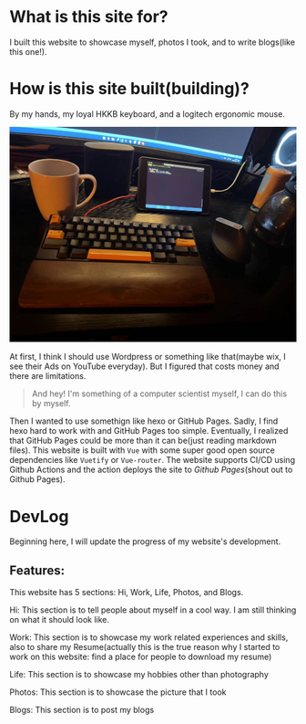 <!-- 
id: e62d9cc3a94a11ecaf6e68545a57002a
type: share
title: Development Log of this website
brief: This blog notes the development progress of this website, including why this website exists and how does it become what you see today.
cover: https://github.com/MohaElder/me/raw/main/src/assets/blogPics/devLogCover.png
-->

# What is this site for?

I built this website to showcase myself, photos I took, and to write blogs(like this one!).

# How is this site built(building)?

By my hands, my loyal HKKB keyboard, and a logitech ergonomic mouse. 

![picture of my keyboard and mouse](../assets/blogPics/keyboard.jpg)

At first, I think I should use Wordpress or something like that(maybe wix, I see their Ads on YouTube everyday). But I figured that costs money and there are limitations.

> And hey! I'm something of a computer scientist myself, I can do this by myself.

Then I wanted to use somethign like hexo or GitHub Pages. Sadly, I find hexo hard to work with and GitHub Pages too simple. Eventually, I realized that GitHub Pages could be more than it can be(just reading markdown files). This website is built with `Vue` with some super good open source dependencies like `Vuetify` or `Vue-router`. The website supports CI/CD using Github Actions and the action deploys the site to <i>Github Pages</i>(shout out to Github Pages).

# DevLog

Beginning here, I will update the progress of my website's development.

## Features:

This website has 5 sections: Hi, Work, Life, Photos, and Blogs.

Hi: This section is to tell people about myself in a cool way. I am still thinking on what it should look like.

Work: This section is to showcase my work related experiences and skills, also to share my Resume(actually this is the true reason why I started to work on this website: find a place for people to download my resume)

Life: This section is to showcase my hobbies other than photography

Photos: This section is to showcase the picture that I took

Blogs: This section is to post my blogs
